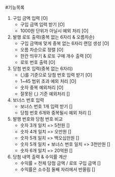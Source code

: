 #기능목록
1. 구입 금액 입력 [O]
    - 구입 금액 입력 받기 [O]
    - 1000원 단위가 아닐시 예외 처리 [O]
2. 발행 로또 출력(중복 없는 6자리 & 오름차순)
   - 구입 금액에 맞게 중복 없는 6자리 랜덤 생성 [O]
   - 오름 차순으로 정렬 [O]
   - 한칸 띄우기 & 로또 구매 개수 출력 [O]
   - 로또 번호 출력 [O]
3. 당첨 번호 입력(중복 없는 6자리)
    - (,)를 기준으로 당첨 번호 입력 받기 [O]
    - 1~45 범위 초과 예외 처리 [O]
    - 숫자 중복 예외처리 [O]
    - 잘못된 (,) 기준 예외처리 []
4. 보너스 번호 입력
    - 보너스 번호 1개 입력 받기 []
    - 당첨 번호 6개와 중복될시 예외 처리 []
5. 발행 번호와 당첨 번호 비교
    - 숫자 3개 일치 => 5천원 []
    - 숫자 4개 일치 => 오만원 []
    - 숫자 5개 일치 => 백오십만원 []
    - 숫자 5개 일치 + 보너스 번호 일치 => 3천만원 []
    - 숫자 6개 일치 => 20억원 []
6. 당첨 내역 출력 & 수익률 계산
    - 수익률 = 전체 당첨 금액 / 로또 구입 금액 []
    - 수익률은 소수점 둘째 자리에서 반올림 []
   




